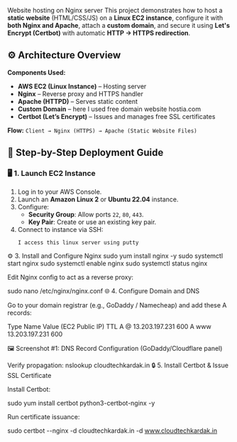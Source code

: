 Website hosting on Nginx server
This project demonstrates how to host a **static website** (HTML/CSS/JS) on a **Linux EC2 instance**, configure it with **both Nginx and Apache**, attach a **custom domain**, and secure it using **Let's Encrypt (Certbot)** with automatic **HTTP → HTTPS redirection**.
## ⚙️ Architecture Overview

**Components Used:**
- **AWS EC2 (Linux Instance)** – Hosting server  
- **Nginx** – Reverse proxy and HTTPS handler  
- **Apache (HTTPD)** – Serves static content  
- **Custom Domain** – here I used free domain website hostia.com 
- **Certbot (Let’s Encrypt)** – Issues and manages free SSL certificates  

**Flow:**
`Client → Nginx (HTTPS) → Apache (Static Website Files)`
## 🚀 Step-by-Step Deployment Guide

### 🖥️ 1. Launch EC2 Instance
1. Log in to your AWS Console.  
2. Launch an **Amazon Linux 2** or **Ubuntu 22.04** instance.  
3. Configure:
   - **Security Group**: Allow ports `22`, `80`, `443`.  
   - **Key Pair**: Create or use an existing key pair.  
4. Connect to instance via SSH:
   ```bash
   I access this linux server using putty
⚙️ 3. Install and Configure Nginx
        sudo yum install nginx -y
        sudo systemctl start nginx
        sudo systemctl enable nginx
        sudo systemctl status nginx

Edit Nginx config to act as a reverse proxy:

sudo nano /etc/nginx/nginx.conf
🌐 4. Configure Domain and DNS

Go to your domain registrar (e.g., GoDaddy / Namecheap) and add these A records:

Type	Name	Value (EC2 Public IP)	TTL
A		 @       13.203.197.231        600
A		 www    13.203.197.231        600

🖼️ Screenshot #1: DNS Record Configuration (GoDaddy/Cloudflare panel)

Verify propagation:
nslookup cloudtechkardak.in
🔒 5. Install Certbot & Issue SSL Certificate

Install Certbot:

sudo yum install certbot python3-certbot-nginx -y

Run certificate issuance:

sudo certbot --nginx -d cloudtechkardak.in -d www.cloudtechkardak.in
